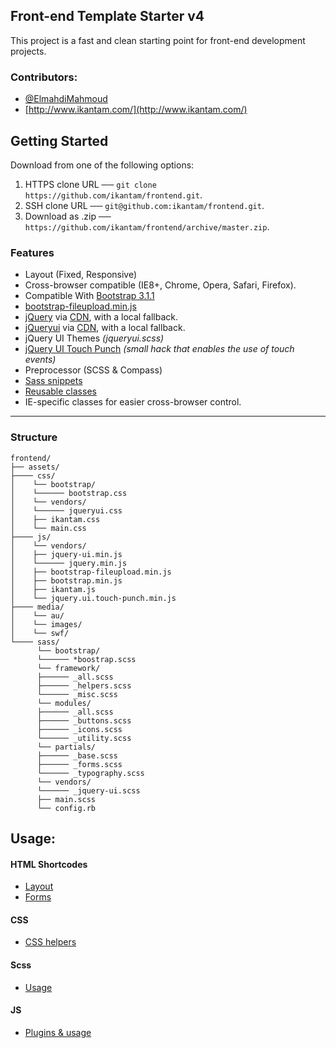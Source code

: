 Front-end Template Starter v4
---

This project is a fast and clean starting point for front-end development projects.

### Contributors:
* [@ElmahdiMahmoud](https://twitter.com/ElmahdiMahmoud)
* [http://www.ikantam.com/](http://www.ikantam.com/)


## Getting Started
Download from one of the following options:

1. HTTPS clone URL ──  `git clone https://github.com/ikantam/frontend.git`.
2. SSH clone URL  ──   `git@github.com:ikantam/frontend.git`.
3. Download as .zip ── `https://github.com/ikantam/frontend/archive/master.zip`.


### Features

- Layout (Fixed, Responsive)
- Cross-browser compatible (IE8+, Chrome, Opera, Safari, Firefox).
- Compatible With [Bootstrap 3.1.1](http://getbootstrap.com/)
- [bootstrap-fileupload.min.js](http://jasny.github.io/bootstrap/javascript/#fileinput)
- [jQuery](http://jquery.com/) via [CDN](http://code.jquery.com/jquery.min.js), with a local fallback.
- [jQueryui](http://jqueryui.com/) via [CDN](http://code.jquery.com/ui/1.10.4/jquery-ui.min.js), with a local fallback.
- jQuery UI Themes *(jqueryui.scss)*
- [jQuery UI Touch Punch](http://touchpunch.furf.com/) *(small hack that enables the use of touch events)*
- Preprocessor (SCSS & Compass)
- [Sass snippets](doc/scss-snippets.md)
- [Reusable classes](doc/helper-classes.md)
- IE-specific classes for easier cross-browser control.

---


### Structure

```
frontend/
├── assets/
├──── css/
│    └── bootstrap/
│    └────── bootstrap.css
│    └── vendors/
│    └────── jqueryui.css
│    ├── ikantam.css
│    └── main.css
├──── js/
│    └── vendors/
│    ├── jquery-ui.min.js
│    └────── jquery.min.js
│    ├── bootstrap-fileupload.min.js
│    ├── bootstrap.min.js
│    ├── ikantam.js
│    └── jquery.ui.touch-punch.min.js
├──── media/
│    └── au/
│    └── images/
│    └── swf/
└──── sass/
      └── bootstrap/
      └────── *boostrap.scss
      └── framework/
      ├────── _all.scss
      ├────── _helpers.scss
      └────── _misc.scss
      └── modules/
      ├────── _all.scss
      ├────── _buttons.scss
      ├────── _icons.scss
      └────── _utility.scss
      └── partials/
      ├────── _base.scss
      ├────── _forms.scss
      └────── _typography.scss
      └── vendors/
      └────── _jquery-ui.scss
      ├── main.scss
      └── config.rb
```

## Usage:

#### HTML Shortcodes
* [Layout](doc/layout.md)
* [Forms](doc/forms.md)

#### CSS
* [CSS helpers](doc/helper-classes.md)

#### Scss 
* [Usage](doc/scss-snippets.md)

#### JS
* [Plugins & usage](doc/plugins.md)
